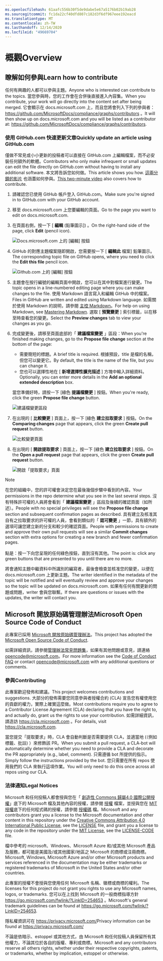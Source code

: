 ```yaml
---
ms.openlocfilehash: 61aafc556b30f5de9dabe5e67a5176b02b19ab28
ms.sourcegitcommit: fc1da22cf40dfd807c182d3f6df967eee192eacd
ms.translationtype: MT
ms.contentlocale: zh-TW
ms.lasthandoff: 12/14/2020
ms.locfileid: "49669704"
---
```

# <a name="overview"></a><span data-ttu-id="fbd04-101">概觀</span><span class="sxs-lookup"><span data-stu-id="fbd04-101">Overview</span></span>

## <a name="learn-how-to-contribute"></a><span data-ttu-id="fbd04-102">瞭解如何參與</span><span class="sxs-lookup"><span data-stu-id="fbd04-102">Learn how to contribute</span></span>

<span data-ttu-id="fbd04-103">任何有興趣的人都可以參與主題。</span><span class="sxs-lookup"><span data-stu-id="fbd04-103">Anyone who is interested can contribute to the topics.</span></span> <span data-ttu-id="fbd04-104">當您參與時，您的工作會在合併後直接進入內容集。</span><span class="sxs-lookup"><span data-stu-id="fbd04-104">When you contribute, your work will go directly into the content set after being merged.</span></span> <span data-ttu-id="fbd04-105">它會顯示在 docs.microsoft.com 上，而且您將會列入下列的參與者： <https://github.com/MicrosoftDocs/compliance/graphs/contributors> 。</span><span class="sxs-lookup"><span data-stu-id="fbd04-105">It will then show up on docs.microsoft.com and you will be listed as a contributor at: <https://github.com/MicrosoftDocs/compliance/graphs/contributors>.</span></span>

### <a name="quickly-update-an-article-using-githubcom"></a><span data-ttu-id="fbd04-106">使用 GitHub.com 快速更新文章</span><span class="sxs-lookup"><span data-stu-id="fbd04-106">Quickly update an article using GitHub.com</span></span>

<span data-ttu-id="fbd04-107">僅做不常見或小小更新的投稿者可以直接在 GitHub.com 上編輯檔案，而不必安裝任何額外的軟體。</span><span class="sxs-lookup"><span data-stu-id="fbd04-107">Contributors who only make infrequent or small updates can edit the file directly on GitHub.com without having to install any additional software.</span></span> <span data-ttu-id="fbd04-108">本文將告訴您如何做。</span><span class="sxs-lookup"><span data-stu-id="fbd04-108">This article shows you how.</span></span> <span data-ttu-id="fbd04-109">[這兩分鐘的影片](https://www.microsoft.com/videoplayer/embed/RE1XQTG) 也涵蓋如何參與。</span><span class="sxs-lookup"><span data-stu-id="fbd04-109">[This two-minute video](https://www.microsoft.com/videoplayer/embed/RE1XQTG) also covers how to contribute.</span></span>

1. <span data-ttu-id="fbd04-110">請確認您已使用 GitHub 帳戶登入 GitHub.com。</span><span class="sxs-lookup"><span data-stu-id="fbd04-110">Make sure you're signed in to GitHub.com with your GitHub account.</span></span>
2. <span data-ttu-id="fbd04-111">移至 docs.microsoft.com 上您要編輯的頁面。</span><span class="sxs-lookup"><span data-stu-id="fbd04-111">Go to the page you want to edit on docs.microsoft.com.</span></span>
3. <span data-ttu-id="fbd04-112">在頁面右側，按一下 [ **編輯** (鉛筆圖示]) 。</span><span class="sxs-lookup"><span data-stu-id="fbd04-112">On the right-hand side of the page, click **Edit** (pencil icon).</span></span>

   ![Docs.microsoft.com 上的 [編輯] 按鈕](compliance/media/quick-update-edit.png)

4. <span data-ttu-id="fbd04-114">GitHub 的對應主題檔案隨即開啟，您需要按一下 [ **編輯此** 檔案] 鉛筆圖示。</span><span class="sxs-lookup"><span data-stu-id="fbd04-114">The corresponding topic file on GitHub opens, where you need to click the **Edit this file** pencil icon.</span></span>

   ![Github.com 上的 [編輯] 按鈕](compliance/media/quick-update-github.png)

5. <span data-ttu-id="fbd04-116">主題會在按行編號的編輯頁面中開啟，您可以在其中對檔案進行變更。</span><span class="sxs-lookup"><span data-stu-id="fbd04-116">The topic opens in a line-numbered editing page where you can make changes to the file.</span></span> <span data-ttu-id="fbd04-117">使用 Markdown 語言寫入和編輯 GitHub 中的檔案。</span><span class="sxs-lookup"><span data-stu-id="fbd04-117">Files in GitHub are written and edited using Markdown language.</span></span> <span data-ttu-id="fbd04-118">如需關於使用 Markdown 的說明，請參閱 [主控 Markdown](https://guides.github.com/features/mastering-markdown/)。</span><span class="sxs-lookup"><span data-stu-id="fbd04-118">For help on using Markdown, see [Mastering Markdown](https://guides.github.com/features/mastering-markdown/).</span></span> <span data-ttu-id="fbd04-119">選取 [ **預覽變更** ] 索引標籤，以在移至時查看您的變更。</span><span class="sxs-lookup"><span data-stu-id="fbd04-119">Select the **Preview changes** tab to view your changes as you go.</span></span>

6. <span data-ttu-id="fbd04-120">完成變更後，請移至頁面底部的「 **建議檔案變更** 」區段：</span><span class="sxs-lookup"><span data-stu-id="fbd04-120">When you're finished making changes, go to the **Propose file change** section at the bottom of the page:</span></span>

   - <span data-ttu-id="fbd04-121">需要簡短的標題。</span><span class="sxs-lookup"><span data-stu-id="fbd04-121">A brief title is required.</span></span> <span data-ttu-id="fbd04-122">根據預設，title 是檔的名稱，但您可以變更它。</span><span class="sxs-lookup"><span data-stu-id="fbd04-122">By default, the title is the name of the file, but you can change it.</span></span>
   - <span data-ttu-id="fbd04-123">您也可以選擇性地在 [ **新增選擇性擴充描述** ] 方塊中輸入詳細資料。</span><span class="sxs-lookup"><span data-stu-id="fbd04-123">Optionally, you can enter more details in the **Add an optional extended description** box.</span></span>

   <span data-ttu-id="fbd04-124">當您準備好時，請按一下 [綠色 **提議檔變更** ] 按鈕。</span><span class="sxs-lookup"><span data-stu-id="fbd04-124">When you're ready, click the green **Propose file change** button.</span></span>

   ![建議檔變更區段](compliance/media/propose-file-change.png)

7. <span data-ttu-id="fbd04-126">在出現的 [ **比較變更** ] 頁面上，按一下 [綠色 **建立拉取要求** ] 按鈕。</span><span class="sxs-lookup"><span data-stu-id="fbd04-126">On the **Comparing changes** page that appears, click the green **Create pull request** button.</span></span>

   ![比較變更頁面](compliance/media/comparing-changes-page.png)

8. <span data-ttu-id="fbd04-128">在出現的 [ **開啟提取要求** ] 頁面上，按一下 [綠色 **建立拉取要求** ] 按鈕。</span><span class="sxs-lookup"><span data-stu-id="fbd04-128">On the **Open a pull request** page that appears, click the green **Create pull request** button.</span></span>

   ![開啟「提取要求」頁面](compliance/media/open-a-pull-request-page.png)

> [!NOTE]
> <span data-ttu-id="fbd04-130">在您的組織中，您的許可權會決定您在最後幾個步驟中看到的內容。</span><span class="sxs-lookup"><span data-stu-id="fbd04-130">Your permissions in the repo determine what you see in the last several steps.</span></span> <span data-ttu-id="fbd04-131">沒有特殊許可權的人員將會看到「 **建議檔案變更** 」區段及後續的確認頁面（如所述）。</span><span class="sxs-lookup"><span data-stu-id="fbd04-131">People with no special privileges will see the **Propose file change** section and subsequent confirmation pages as described.</span></span> <span data-ttu-id="fbd04-132">具有建立及核准其自有之拉取要求的許可權的人員，會看到類似的「 **認可變更** 」一節，具有額外的選項可讓您建立新的分支和較少的確認頁面。</span><span class="sxs-lookup"><span data-stu-id="fbd04-132">People with permissions to create and approve their own pull requests will see a similar **Commit changes** section with extra options for creating a new branch and fewer confirmation pages.</span></span><br/><br/><span data-ttu-id="fbd04-133">點是：按一下向您呈現的任何綠色按鈕，直到沒有其他。</span><span class="sxs-lookup"><span data-stu-id="fbd04-133">The point is: click any green buttons that are presented to you until there are no more.</span></span>

<span data-ttu-id="fbd04-134">將會通知主題中繼資料中所識別的編寫者，最後會檢查並核准您的變更，以便在 docs.microsoft.com 上更新主題。</span><span class="sxs-lookup"><span data-stu-id="fbd04-134">The writer identified in the metadata of the topic will be notified and will eventually review and approve your changes so the topic will be updated on docs.microsoft.com.</span></span> <span data-ttu-id="fbd04-135">如果有任何有關更新的問題或問題，writer 會與您聯繫。</span><span class="sxs-lookup"><span data-stu-id="fbd04-135">If there are questions or issues with the updates, the writer will contact you.</span></span>

## <a name="microsoft-open-source-code-of-conduct"></a><span data-ttu-id="fbd04-136">Microsoft 開放原始碼管理辦法</span><span class="sxs-lookup"><span data-stu-id="fbd04-136">Microsoft Open Source Code of Conduct</span></span>

<span data-ttu-id="fbd04-137">此專案已採用 [Microsoft 開放原始碼管理辦法](https://opensource.microsoft.com/codeofconduct/)。</span><span class="sxs-lookup"><span data-stu-id="fbd04-137">This project has adopted the [Microsoft Open Source Code of Conduct](https://opensource.microsoft.com/codeofconduct/).</span></span>

<span data-ttu-id="fbd04-138">如需詳細資訊，請參閱[管理辦法常見問題集](https://opensource.microsoft.com/codeofconduct/faq/)，如果有其他問題或意見，請連絡 [opencode@microsoft.com](mailto:opencode@microsoft.com)。</span><span class="sxs-lookup"><span data-stu-id="fbd04-138">For more information see the [Code of Conduct FAQ](https://opensource.microsoft.com/codeofconduct/faq/) or contact [opencode@microsoft.com](mailto:opencode@microsoft.com) with any additional questions or comments.</span></span>

### <a name="contributing"></a><span data-ttu-id="fbd04-139">參與</span><span class="sxs-lookup"><span data-stu-id="fbd04-139">Contributing</span></span>

<span data-ttu-id="fbd04-140">此專案歡迎發佈和建議。</span><span class="sxs-lookup"><span data-stu-id="fbd04-140">This project welcomes contributions and suggestions.</span></span>  <span data-ttu-id="fbd04-141">大部分的發佈需要您同意參與者授權合約 (CLA) 宣告您有權使用您的貢獻的權力，實際上確實這麼做。</span><span class="sxs-lookup"><span data-stu-id="fbd04-141">Most contributions require you to agree to a Contributor License Agreement (CLA) declaring that you have the right to, and actually do, grant us the rights to use your contribution.</span></span> <span data-ttu-id="fbd04-142">如需詳細資訊，請造訪 <https://cla.microsoft.com> 。</span><span class="sxs-lookup"><span data-stu-id="fbd04-142">For details, visit <https://cla.microsoft.com>.</span></span>

<span data-ttu-id="fbd04-143">當您提交「提取要求」時，CLA 會自動判斷是否需要提供 CLA，並適當地 (（例如標籤、批註) ）來修飾該 PR。</span><span class="sxs-lookup"><span data-stu-id="fbd04-143">When you submit a pull request, a CLA-bot will automatically determine whether you need to provide a CLA and decorate the PR appropriately (e.g., label, comment).</span></span> <span data-ttu-id="fbd04-144">只需遵循 bot 所提供的指示。</span><span class="sxs-lookup"><span data-stu-id="fbd04-144">Simply follow the instructions provided by the bot.</span></span> <span data-ttu-id="fbd04-145">您只需要在所有 repos 使用我們的 CLA 來執行這項作業。</span><span class="sxs-lookup"><span data-stu-id="fbd04-145">You will only need to do this once across all repos using our CLA.</span></span>

### <a name="legal-notices"></a><span data-ttu-id="fbd04-146">法律通知</span><span class="sxs-lookup"><span data-stu-id="fbd04-146">Legal Notices</span></span>

<span data-ttu-id="fbd04-147">Microsoft 和任何投稿人都會授與您在「 [創造性 Commons 歸屬4.0 國際公開授權](https://creativecommons.org/licenses/by/4.0/legalcode)」底下的 Microsoft 檔及其他內容的授權，請參閱 [授權](LICENSE) 檔案，並授與您在 [MIT 授權](https://opensource.org/licenses/MIT)底下的任何程式碼的授權，請參閱 [授權碼](LICENSE-CODE) 檔。</span><span class="sxs-lookup"><span data-stu-id="fbd04-147">Microsoft and any contributors grant you a license to the Microsoft documentation and other content in this repository under the [Creative Commons Attribution 4.0 International Public License](https://creativecommons.org/licenses/by/4.0/legalcode), see the [LICENSE](LICENSE) file, and grant you a license to any code in the repository under the [MIT License](https://opensource.org/licenses/MIT), see the [LICENSE-CODE](LICENSE-CODE) file.</span></span>

<span data-ttu-id="fbd04-148">檔中參考的 microsoft、Windows、Microsoft Azure 和/或其他 Microsoft 產品及服務，都可能是美國及/或其他國家/地區之 Microsoft 的商標或注冊商標。</span><span class="sxs-lookup"><span data-stu-id="fbd04-148">Microsoft, Windows, Microsoft Azure and/or other Microsoft products and services referenced in the documentation may be either trademarks or registered trademarks of Microsoft in the United States and/or other countries.</span></span>

<span data-ttu-id="fbd04-149">此專案的授權不會授與您使用任何 Microsoft 名稱、徽標或商標的權利。</span><span class="sxs-lookup"><span data-stu-id="fbd04-149">The licenses for this project do not grant you rights to use any Microsoft names, logos, or trademarks.</span></span> <span data-ttu-id="fbd04-150">您可以在上找到 Microsoft 的一般商標指導方針 <https://go.microsoft.com/fwlink/?LinkID=254653> 。</span><span class="sxs-lookup"><span data-stu-id="fbd04-150">Microsoft's general trademark guidelines can be found at <https://go.microsoft.com/fwlink/?LinkID=254653>.</span></span>

<span data-ttu-id="fbd04-151">隱私權資訊可在 <https://privacy.microsoft.com/></span><span class="sxs-lookup"><span data-stu-id="fbd04-151">Privacy information can be found at <https://privacy.microsoft.com/></span></span>

<span data-ttu-id="fbd04-152">不論是依暗示、estoppel 或其他方式，由 Microsoft 和任何投稿人員保留所有其他權力，不論其位於各自的版權、專利或商標。</span><span class="sxs-lookup"><span data-stu-id="fbd04-152">Microsoft and any contributors reserve all others rights, whether under their respective copyrights, patents, or trademarks, whether by implication, estoppel or otherwise.</span></span>
